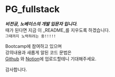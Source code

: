 # PG_fullstack

**_비전공, 노베이스의 개발 입문자 입니다._** <br/>
때가 된다면 지금 이 _README_를 지우도록 하겠습니다. <br/>
```그때까지 노력하려는 중!!!!!```

Bootcamp에 참여하고 있으며  
강의내용과 새롭게 알된 코드 문법은  
[Github](github.com/GNOSss) 와 [Notion](https://www.notion.so/PGdev-series5-12fcf37612468099bb4ff52ce44b8ba4)에 업로드할테니 기대해주세요.  

감사합니다.
